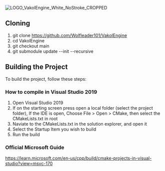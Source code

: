 ![LOGO_VakolEngine_White_NoStroke_CROPPED](https://github.com/Wolfleader101/VakolEngine/assets/26544407/41af4a46-e00c-4049-9e91-d9ebf1bf4249)

## Cloning
1. git clone https://github.com/Wolfleader101/VakolEngine
2. cd VakolEngine
3. git checkout main
4. git submodule update --init --recursive

## Building the Project
To build the project, follow these steps:

### How to compile in Visual Studio 2019

1. Open Visual Studio 2019
2. If on the starting screen press open a local folder (select the project folder),
   If the IDE is open, Choose File > Open > CMake, then select the CMakeLists.txt in root
3. Naviate to the CMakeLists.txt in the solution explorer, and open it
4. Select the Startup Item you wish to build
5. Run the build

### Official Microsoft Guide

https://learn.microsoft.com/en-us/cpp/build/cmake-projects-in-visual-studio?view=msvc-170
